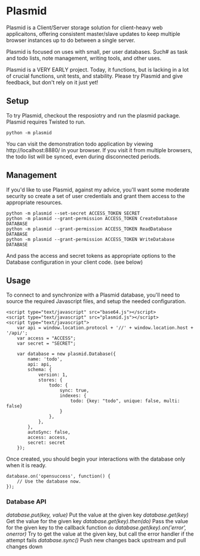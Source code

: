 # Plasmid

Plasmid is a Client/Server storage solution for client-heavy web applicaitons,
offering consistent master/slave updates to keep multiple browser instances
up to do between a single server.

Plasmid is focused on uses with small, per user databases. Such# as task and
todo lists, note management, writing tools, and other uses.

Plasmid is a VERY EARLY project. Today, it functions, but is lacking in a lot
of crucial functions, unit tests, and stability. Please try Plasmid and give
feedback, but don't rely on it just yet!

## Setup

To try Plasmid, checkout the resposiotry and run the plasmid package. Plasmid
requires Twisted to run.

	python -m plasmid

You can visit the demonstration todo application by viewing http://localhost:8880/
in your browser. If you visit it from multiple browsers, the todo list will be synced,
even during disconnected periods.

## Management

If you'd like to use Plasmid, against my advice, you'll want some moderate security
so create a set of user credentials and grant them access to the appropriate resources.

	python -m plasmid --set-secret ACCESS_TOKEN SECRET
	python -m plasmid --grant-permission ACCESS_TOKEN CreateDatabase DATABASE
	python -m plasmid --grant-permission ACCESS_TOKEN ReadDatabase DATABASE
	python -m plasmid --grant-permission ACCESS_TOKEN WriteDatabase DATABASE

And pass the access and secret tokens as appropriate options to the Database configuration
in your client code. (see below)

## Usage

To connect to and synchronize with a Plasmid database, you'll need to source the required
Javascript files, and setup the needed configuration.

	<script type="text/javascript" src="base64.js"></script>
	<script type="text/javascript" src="plasmid.js"></script>
	<script type="text/javascript">
	    var api = window.location.protocol + '//' + window.location.host + '/api/';
	    var access = "ACCESS";
	    var secret = "SECRET";

	    var database = new plasmid.Database({
	        name: 'todo',
	        api: api,
	        schema: {
	            version: 1,
	            stores: {
	                todo: {
	                    sync: true,
	                    indexes: {
	                        todo: {key: "todo", unique: false, multi: false}
	                    }
	                },
	            },
	        },
	        autoSync: false,
	        access: access,
	        secret: secret
	    });

Once created, you should begin your interactions with the database only when
it is ready.

	database.on('opensuccess', function() {
		// Use the database now.
	});

### Database API

*database.put(key, value)* Put the value at the given key
*database.get(key)* Get the value for the given key
*database.get(key).then(do)* Pass the value for the given key to the callback function `do`
*database.get(key).on('error', onerror)* Try to get the value at the given key, but call the error handler if the attempt fails
*database.sync()* Push new changes back upstream and pull changes down